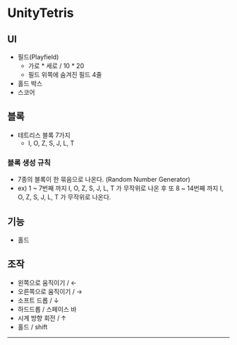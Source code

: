 # UnityTetris

## UI
 - 필드(Playfield)
    - 가로 * 세로 / 10 * 20
    - 필드 위쪽에 숨겨진 필드 4줄
 - 홀드 박스
 - 스코어
## 블록
 - 테트리스 블록 7가지 
    - I, O, Z, S, J, L, T 
### 블록 생성 규칙
 - 7종의 블록이 한 묶음으로 나온다. (Random Number Generator)
 - ex) 1 ~ 7번째 까지 I, O, Z, S, J, L, T 가 무작위로 나온 후 또 8 ~ 14번째 까지 I, O, Z, S, J, L, T 가 무작위로 나온다.
## 기능
 - 홀드
## 조작
 - 왼쪽으로 움직이기 / ←
 - 오른쪽으로 움직이기 / →
 - 소프트 드롭 / ↓
 - 하드드롭 / 스페이스 바
 - 시계 방향 회전 / ↑
 - 홀드 / shift
 ---
